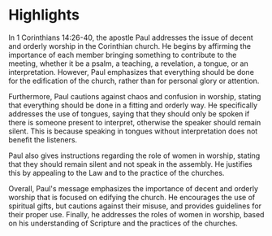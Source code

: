 # Highlights

In 1 Corinthians 14:26-40, the apostle Paul addresses the issue of decent and orderly worship in the Corinthian church. He begins by affirming the importance of each member bringing something to contribute to the meeting, whether it be a psalm, a teaching, a revelation, a tongue, or an interpretation. However, Paul emphasizes that everything should be done for the edification of the church, rather than for personal glory or attention.

Furthermore, Paul cautions against chaos and confusion in worship, stating that everything should be done in a fitting and orderly way. He specifically addresses the use of tongues, saying that they should only be spoken if there is someone present to interpret, otherwise the speaker should remain silent. This is because speaking in tongues without interpretation does not benefit the listeners.

Paul also gives instructions regarding the role of women in worship, stating that they should remain silent and not speak in the assembly. He justifies this by appealing to the Law and to the practice of the churches.

Overall, Paul's message emphasizes the importance of decent and orderly worship that is focused on edifying the church. He encourages the use of spiritual gifts, but cautions against their misuse, and provides guidelines for their proper use. Finally, he addresses the roles of women in worship, based on his understanding of Scripture and the practices of the churches.

